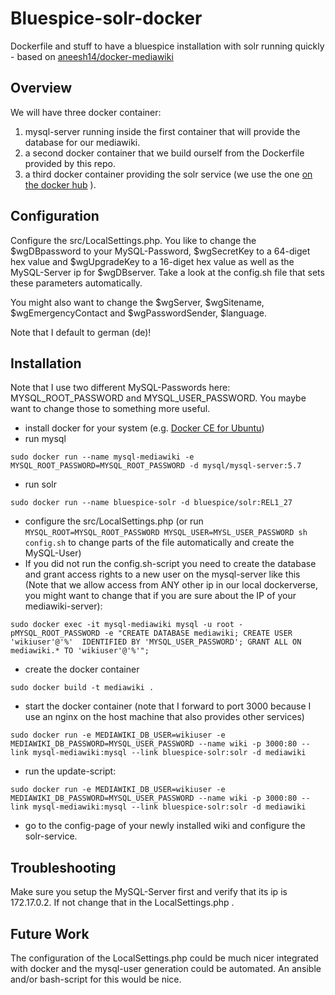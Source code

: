 # Bluespice-solr-docker
Dockerfile and stuff to have a bluespice installation with solr running quickly - based on [aneesh14/docker-mediawiki](https://hub.docker.com/r/aneesh14/docker-mediawiki/)

Overview
--------
We will have three docker container:

1. mysql-server running inside the first container that will provide the database for our mediawiki.
1. a second docker container that we build ourself from the Dockerfile provided by this repo.
1. a third docker container providing the solr service (we use the one [on the docker hub](https://hub.docker.com/r/bluespice/solr/) ).

Configuration
-------------
Configure the src/LocalSettings.php. You like to change the $wgDBpassword to your MySQL-Password, $wgSecretKey to a 64-diget hex value and $wgUpgradeKey to a 16-diget hex value as well as the MySQL-Server ip for $wgDBserver. Take a look at the config.sh file that sets these parameters automatically.

You might also want to change the $wgServer, $wgSitename, $wgEmergencyContact and $wgPasswordSender, $language. 

Note that I default to german (de)!

Installation
------------
Note that I use two different MySQL-Passwords here: MYSQL_ROOT_PASSWORD and MYSQL_USER_PASSWORD. You maybe want to change those to something more useful.

- install docker for your system (e.g. [Docker CE for Ubuntu](https://docs.docker.com/engine/installation/linux/docker-ce/ubuntu/))
- run mysql 
```
sudo docker run --name mysql-mediawiki -e MYSQL_ROOT_PASSWORD=MYSQL_ROOT_PASSWORD -d mysql/mysql-server:5.7
```
- run solr
```
sudo docker run --name bluespice-solr -d bluespice/solr:REL1_27
```
- configure the src/LocalSettings.php (or run `MYSQL_ROOT=MYSQL_ROOT_PASSWORD MYSQL_USER=MYSL_USER_PASSWORD sh config.sh` to change parts of the file automatically and create the MySQL-User)
- If you did not run the config.sh-script you need to create the database and grant access rights to a new user on the mysql-server like this (Note that we allow access from ANY other ip in our local dockerverse, you might want to change that if you are sure about the IP of your mediawiki-server):
```
sudo docker exec -it mysql-mediawiki mysql -u root -pMYSQL_ROOT_PASSWORD -e "CREATE DATABASE mediawiki; CREATE USER 'wikiuser'@'%'  IDENTIFIED BY 'MYSQL_USER_PASSWORD'; GRANT ALL ON mediawiki.* TO 'wikiuser'@'%'";
```

- create the docker container
```
sudo docker build -t mediawiki .
```
- start the docker container (note that I forward to port 3000 because I use an nginx on the host machine that also provides other services)
```
sudo docker run -e MEDIAWIKI_DB_USER=wikiuser -e MEDIAWIKI_DB_PASSWORD=MYSQL_USER_PASSWORD --name wiki -p 3000:80 --link mysql-mediawiki:mysql --link bluespice-solr:solr -d mediawiki
```
- run the update-script:
```
sudo docker run -e MEDIAWIKI_DB_USER=wikiuser -e MEDIAWIKI_DB_PASSWORD=MYSQL_USER_PASSWORD --name wiki -p 3000:80 --link mysql-mediawiki:mysql --link bluespice-solr:solr -d mediawiki
```
- go to the config-page of your newly installed wiki and configure the solr-service.



Troubleshooting
---------------
Make sure you setup the MySQL-Server first and verify that its ip is 172.17.0.2. If not change that in the LocalSettings.php .

Future Work
-----------
The configuration of the LocalSettings.php could be much nicer integrated with docker and the mysql-user generation could be automated.
An ansible and/or bash-script for this would be nice.
